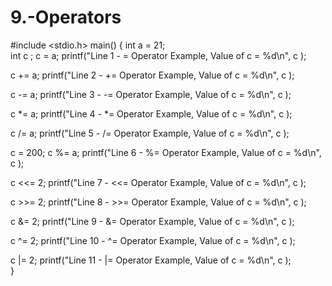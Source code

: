# 9.-Operators
#include <stdio.h> 
 main() { 
   int a = 21;    
   int c ; 
    c =  a; 
   printf("Line 1 - =  Operator Example, Value of c = %d\n", c ); 
 
   c +=  a; 
   printf("Line 2 - += Operator Example, Value of c = %d\n", c ); 
 
   c -=  a; 
   printf("Line 3 - -= Operator Example, Value of c = %d\n", c ); 
 
   c *=  a; 
   printf("Line 4 - *= Operator Example, Value of c = %d\n", c );  
  
  c /=  a; 
   printf("Line 5 - /= Operator Example, Value of c = %d\n", c ); 
 
   c  = 200;    c %=  a; 
   printf("Line 6 - %= Operator Example, Value of c = %d\n", c ); 
 
   c <<=  2; 
   printf("Line 7 - <<= Operator Example, Value of c = %d\n", c ); 
 
   c >>=  2; 
   printf("Line 8 - >>= Operator Example, Value of c = %d\n", c ); 
 
   c &=  2; 
   printf("Line 9 - &= Operator Example, Value of c = %d\n", c ); 
 
   c ^=  2; 
   printf("Line 10 - ^= Operator Example, Value of c = %d\n", c ); 
 
   c |=  2; 
   printf("Line 11 - |= Operator Example, Value of c = %d\n", c );  
} 
